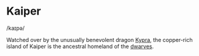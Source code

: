 # Kaiper
/kaɪpə/


Watched over by the unusually benevolent dragon [Kypra](../../People/Dragons/Kypra.md), the copper-rich island of Kaiper is the ancestral homeland of the [dwarves](../../Species/Homonid/Dwarf.md).